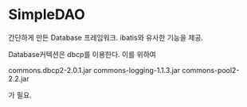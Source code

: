SimpleDAO
==============

간단하게 만든 Database 프레임워크.
ibatis와 유사한 기능을 제공.

Database커텍션은 dbcp를 이용한다.
이를 위하여 

commons.dbcp2-2.0.1.jar
commons-logging-1.1.3.jar
commons-pool2-2.2.jar 

가 필요.
